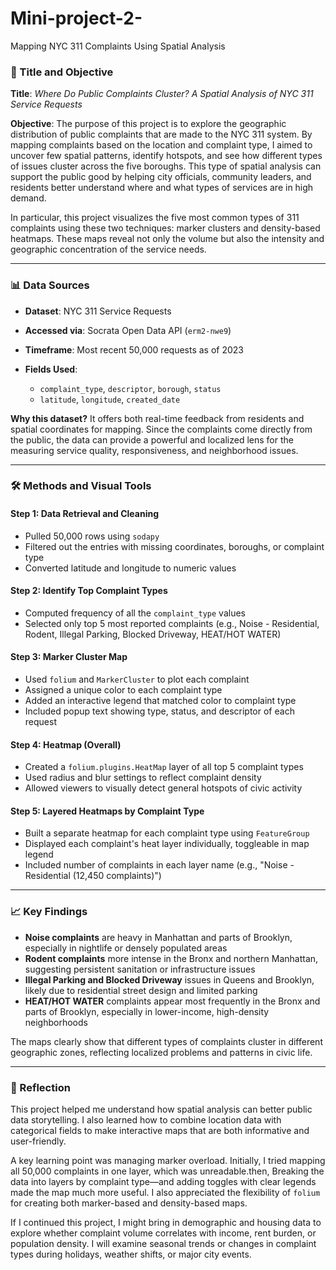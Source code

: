 # Mini-project-2-

Mapping NYC 311 Complaints Using Spatial Analysis

### 📌 Title and Objective

**Title**: *Where Do Public Complaints Cluster? A Spatial Analysis of NYC 311 Service Requests*

**Objective**:
The purpose of this project is to explore the geographic distribution of public complaints that are made to the NYC 311 system. By mapping complaints based on the location and complaint type, I aimed to uncover few spatial patterns, identify hotspots, and see how different types of issues cluster across the five boroughs. This type of spatial analysis can support the public good by helping city officials, community leaders, and residents better understand where and what types of services are in high demand.

In particular, this project visualizes the five most common types of 311 complaints using these two techniques: marker clusters and density-based heatmaps. These maps reveal not only the volume but also the intensity and geographic concentration of the service needs.

---

### 📊 Data Sources

* **Dataset**: NYC 311 Service Requests
* **Accessed via**: Socrata Open Data API (`erm2-nwe9`)
* **Timeframe**: Most recent 50,000 requests as of 2023
* **Fields Used**:

  * `complaint_type`, `descriptor`, `borough`, `status`
  * `latitude`, `longitude`, `created_date`

**Why this dataset?**
It offers both real-time feedback from residents and spatial coordinates for mapping. Since the complaints come directly from the public, the data can provide a powerful and localized lens for the measuring service quality, responsiveness, and neighborhood issues.

---

### 🛠️ Methods and Visual Tools

#### Step 1: Data Retrieval and Cleaning

* Pulled 50,000 rows using `sodapy`
* Filtered out the entries with missing coordinates, boroughs, or complaint type
* Converted latitude and longitude to numeric values

#### Step 2: Identify Top Complaint Types

* Computed frequency of all the `complaint_type` values
* Selected only top 5 most reported complaints (e.g., Noise - Residential, Rodent, Illegal Parking, Blocked Driveway, HEAT/HOT WATER)

#### Step 3: Marker Cluster Map

* Used `folium` and `MarkerCluster` to plot each complaint
* Assigned a unique color to each complaint type
* Added an interactive legend that matched color to complaint type
* Included popup text showing type, status, and descriptor of each request

#### Step 4: Heatmap (Overall)

* Created a `folium.plugins.HeatMap` layer of all top 5 complaint types
* Used radius and blur settings to reflect complaint density
* Allowed viewers to visually detect general hotspots of civic activity

#### Step 5: Layered Heatmaps by Complaint Type

* Built a separate heatmap for each complaint type using `FeatureGroup`
* Displayed each complaint's heat layer individually, toggleable in map legend
* Included number of complaints in each layer name (e.g., "Noise - Residential (12,450 complaints)")

---

### 📈 Key Findings

* **Noise complaints** are heavy in Manhattan and parts of Brooklyn, especially in nightlife or densely populated areas
* **Rodent complaints**  more intense in the Bronx and northern Manhattan, suggesting persistent sanitation or infrastructure issues
* **Illegal Parking and Blocked Driveway** issues in Queens and Brooklyn, likely due to residential street design and limited parking
* **HEAT/HOT WATER** complaints appear most frequently in the Bronx and parts of Brooklyn, especially in lower-income, high-density neighborhoods

The maps clearly show that different types of complaints cluster in different geographic zones, reflecting localized problems and patterns in civic life.

---

### 💬 Reflection

This project helped me understand how spatial analysis can better public data storytelling.  I also learned how to combine location data with categorical fields to make interactive maps that are both informative and user-friendly.

A key learning point was managing marker overload. Initially, I tried mapping all 50,000 complaints in one layer, which was unreadable.then, Breaking the data into layers by complaint type—and adding toggles with clear legends made the map much more useful. I also appreciated the flexibility of `folium` for creating both marker-based and density-based maps.

If I continued this project, I might bring in demographic and housing data to explore whether complaint volume correlates with income, rent burden, or population density. I will examine seasonal trends or changes in complaint types during holidays, weather shifts, or major city events.
